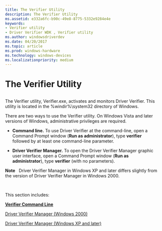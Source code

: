 ```yaml
---
title: The Verifier Utility
description: The Verifier Utility
ms.assetid: e332a6fc-b90c-49e8-8775-5332e9284e4e
keywords:
- Verifier utility
- Driver Verifier WDK , Verifier utility
ms.author: windowsdriverdev
ms.date: 04/20/2017
ms.topic: article
ms.prod: windows-hardware
ms.technology: windows-devices
ms.localizationpriority: medium
---
```


# The Verifier Utility


## <span id="ddk_the_verifier_utility_tools"></span><span id="DDK_THE_VERIFIER_UTILITY_TOOLS"></span>


The Verifier utility, Verifier.exe, activates and monitors Driver Verifier. This utility is located in the %windir%\\system32 directory of Windows.

There are two ways to use the Verifier utility. On Windows Vista and later versions of Windows, administrative privileges are required.

-   **Command line.** To use Driver Verifier at the command-line, open a Command Prompt window (**Run as administrator**), type **verifier** followed by at least one command-line parameter.

-   **Driver Verifier Manager.** To open the Driver Verifier Manager graphic user interface, open a Command Prompt window (**Run as administrator**), type **verifier** (with no parameters).

**Note**   Driver Verifier Manager in Windows XP and later differs slightly from the version of Driver Verifier Manager in Windows 2000.

 

This section includes:

[**Verifier Command Line**](verifier-command-line.md)

[Driver Verifier Manager (Windows 2000)](driver-verifier-manager--windows-2000-.md)

[Driver Verifier Manager (Windows XP and later)](driver-verifier-manager--windows-xp-and-later-.md)

 

 





